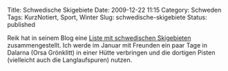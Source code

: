 Title: Schwedische Skigebiete
Date: 2009-12-22 11:15
Category: Schweden
Tags: KurzNotiert, Sport, Winter
Slug: schwedische-skigebiete
Status: published

Reik hat in seinem Blog eine [Liste mit schwedischen
Skigebieten](http://aufnachschweden.blogspot.com/2009/12/skifahren-in-schweden.html)
zusammengestellt. Ich werde im Januar mit Freunden ein paar Tage in
Dalarna (Orsa Grönklitt) in einer Hütte verbringen und die dortigen
Pisten (vielleicht auch die Langlaufspuren) nutzen.

